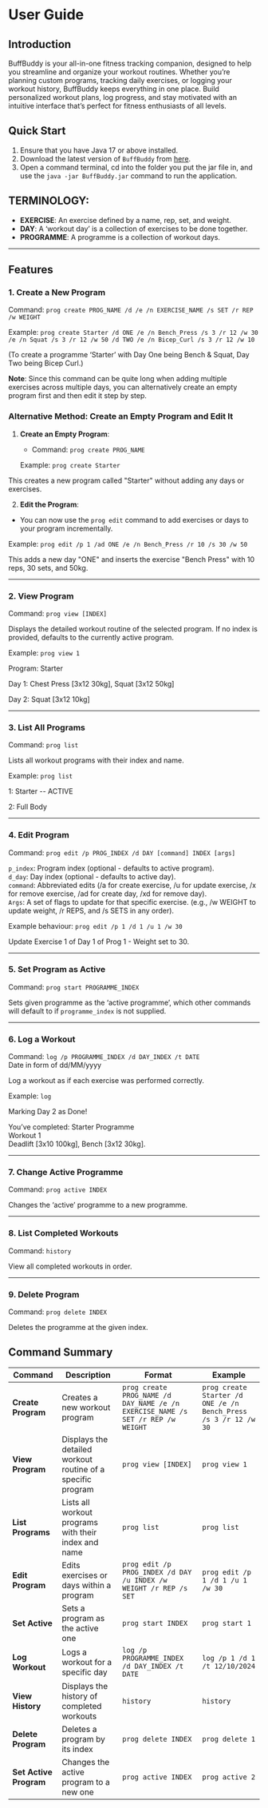 # User Guide

## Introduction

BuffBuddy is your all-in-one fitness tracking companion, designed to help you streamline and organize your workout routines. 
Whether you’re planning custom programs, tracking daily exercises, or logging your workout history, BuffBuddy keeps everything in one place. 
Build personalized workout plans, log progress, and stay motivated with an intuitive interface that’s perfect for fitness enthusiasts of all levels.

## Quick Start

1. Ensure that you have Java 17 or above installed.
2. Download the latest version of `BuffBuddy` from [here](https://github.com/AY2425S1-CS2113-W10-3/tp/releases/tag/v1.0).
3. Open a command terminal, cd into the folder you put the jar file in, and use the `java -jar BuffBuddy.jar` command to run the application.

## TERMINOLOGY:
- **EXERCISE**: An exercise defined by a name, rep, set, and weight.
- **DAY**: A ‘workout day’ is a collection of exercises to be done together.
- **PROGRAMME**: A programme is a collection of workout days.

---

## Features 


### 1. Create a New Program

Command: `prog create PROG_NAME /d /e /n EXERCISE_NAME /s SET /r REP /w WEIGHT`

Example: `prog create Starter /d ONE /e /n Bench_Press /s 3 /r 12 /w 30 /e /n Squat /s 3 /r 12 /w 50 /d TWO /e /n Bicep_Curl /s 3 /r 12 /w 10`

(To create a programme ‘Starter’ with Day One being Bench & Squat, Day Two being Bicep Curl.)

**Note**: Since this command can be quite long when adding multiple exercises across multiple days, you can alternatively create an empty program first and then edit it step by step.

### Alternative Method: Create an Empty Program and Edit It

1. **Create an Empty Program**:
    - Command: `prog create PROG_NAME`

   Example: `prog create Starter`

This creates a new program called "Starter" without adding any days or exercises.

2. **Edit the Program**:
- You can now use the `prog edit` command to add exercises or days to your program incrementally.

Example: `prog edit /p 1 /ad ONE /e /n Bench_Press /r 10 /s 30 /w 50`

This adds a new day "ONE" and inserts the exercise "Bench Press" with 10 reps, 30 sets, and 50kg.

---

### 2. View Program
Command: `prog view [INDEX]`

Displays the detailed workout routine of the selected program. If no index is provided, defaults to the currently active program.

Example: `prog view 1`

Program: Starter

Day 1: Chest Press [3x12 30kg], Squat [3x12 50kg]

Day 2: Squat [3x12 10kg]

---

### 3. List All Programs
Command: `prog list`

Lists all workout programs with their index and name.

Example: `prog list`

1: Starter  --  ACTIVE

2: Full Body

---

### 4. Edit Program
Command: `prog edit /p PROG_INDEX /d DAY [command] INDEX [args]`

`p_index`: Program index (optional - defaults to active program).  
`d_day`: Day index (optional - defaults to active day).  
`command`: Abbreviated edits (/a for create exercise, /u for update exercise, /x for remove exercise, /ad for create day, /xd for remove day).  
`Args`: A set of flags to update for that specific exercise. (e.g., /w WEIGHT to update weight, /r REPS, and /s SETS in any order).

Example behaviour: `prog edit /p 1 /d 1 /u 1 /w 30`

Update Exercise 1 of Day 1 of Prog 1 - Weight set to 30.

---

### 5. Set Program as Active
Command: `prog start PROGRAMME_INDEX`

Sets given programme as the ‘active programme’, which other commands will default to if `programme_index` is not supplied.

---

### 6. Log a Workout
Command: `log /p PROGRAMME_INDEX /d DAY_INDEX /t DATE`  
Date in form of dd/MM/yyyy

Log a workout as if each exercise was performed correctly.

Example: `log`

Marking Day 2 as Done!

You’ve completed:
Starter Programme  
Workout 1  
Deadlift [3x10 100kg], Bench [3x12 30kg].

---

### 7. Change Active Programme
Command: `prog active INDEX`

Changes the ‘active’ programme to a new programme.

---

### 8. List Completed Workouts
Command: `history`

View all completed workouts in order.

---

### 9. Delete Program
Command: `prog delete INDEX`

Deletes the programme at the given index.

## Command Summary

| Command                | Description                                                 | Format                                                                          | Example                                                         |
|------------------------|-------------------------------------------------------------|---------------------------------------------------------------------------------|-----------------------------------------------------------------|
| **Create Program**     | Creates a new workout program                               | `prog create PROG_NAME /d DAY_NAME /e /n EXERCISE_NAME /s SET /r REP /w WEIGHT` | `prog create Starter /d ONE /e /n Bench_Press /s 3 /r 12 /w 30` |
| **View Program**       | Displays the detailed workout routine of a specific program | `prog view [INDEX]`                                                             | `prog view 1`                                                   |
| **List Programs**      | Lists all workout programs with their index and name        | `prog list`                                                                     | `prog list`                                                     |
| **Edit Program**       | Edits exercises or days within a program                    | `prog edit /p PROG_INDEX /d DAY /u INDEX /w WEIGHT /r REP /s SET`               | `prog edit /p 1 /d 1 /u 1 /w 30`                                |
| **Set Active**         | Sets a program as the active one                            | `prog start INDEX`                                                              | `prog start 1`                                                  |
| **Log Workout**        | Logs a workout for a specific day                           | `log /p PROGRAMME_INDEX /d DAY_INDEX /t DATE`                                   | `log /p 1 /d 1 /t 12/10/2024`                                   |
| **View History**       | Displays the history of completed workouts                  | `history`                                                                       | `history`                                                       |
| **Delete Program**     | Deletes a program by its index                              | `prog delete INDEX`                                                             | `prog delete 1`                                                 |
| **Set Active Program** | Changes the active program to a new one                     | `prog active INDEX`                                                             | `prog active 2`                                                 |